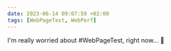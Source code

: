 ```yaml
---
date: 2023-06-14 09:07:59 +02:00
tags: [WebPageTest, WebPerf]
---
```


I'm really worried about #WebPageTest, right now… 🤨